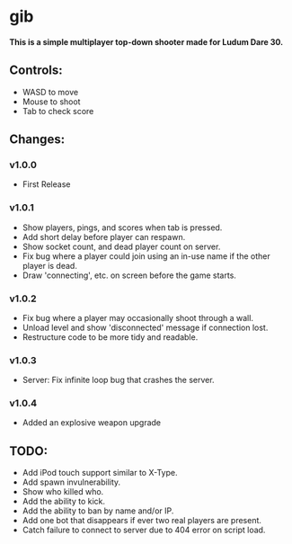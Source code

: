 gib
===

#### This is a simple multiplayer top-down shooter made for Ludum Dare 30. ####

## Controls: ##

- WASD to move
- Mouse to shoot
- Tab to check score

## Changes: ##

### v1.0.0 ###

- First Release

### v1.0.1 ###

- Show players, pings, and scores when tab is pressed.
- Add short delay before player can respawn.
- Show socket count, and dead player count on server.
- Fix bug where a player could join using an in-use name if the other player is dead.
- Draw 'connecting', etc. on screen before the game starts.

### v1.0.2 ###

- Fix bug where a player may occasionally shoot through a wall.
- Unload level and show 'disconnected' message if connection lost.
- Restructure code to be more tidy and readable.

### v1.0.3 ###

- Server: Fix infinite loop bug that crashes the server.

### v1.0.4 ###

- Added an explosive weapon upgrade

## TODO: ##

- Add iPod touch support similar to X-Type.
- Add spawn invulnerability.
- Show who killed who.
- Add the ability to kick.
- Add the ability to ban by name and/or IP.
- Add one bot that disappears if ever two real players are present.
- Catch failure to connect to server due to 404 error on script load.
